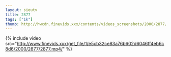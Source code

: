 ```yaml
--- 
layout: sieutv
title: 2877
tags: ["1k"]
thumb: http://hwcdn.finevids.xxx/contents/videos_screenshots/2000/2877/preview.mp4.jpg
---
```

{% include video src="http://www.finevids.xxx/get_file/1/e5cb32ce83a76b602d6046ff4eb6c8d6/2000/2877/2877.mp4/" %} 
